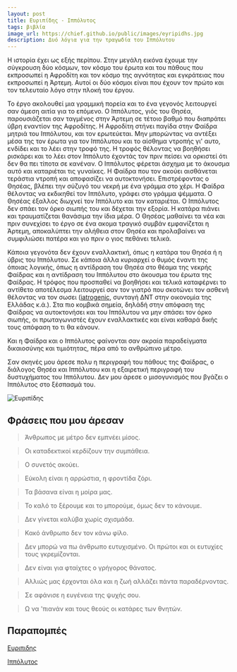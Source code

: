 ```yaml
---
layout: post
title: Ευριπίδης - Ιππόλυτος
tags: βιβλία
image_url: https://chief.github.io/public/images/eyripidhs.jpg
description: Δυό λόγια για την τραγωδία του Ιππόλυτου
---
```


Η ιστορία έχει ως εξής περίπου. Στην μεγάλη εικόνα έχουμε την
σύγκρουση δύο κόσμων, τον κόσμο του έρωτα και του πάθους που
εκπροσωπεί η Αφροδίτη και τον κόσμο της αγνότητας και εγκράτειας που
εκπροσωπεί η Άρτεμη. Αυτοί οι δύο κόσμοι είναι που έχουν τον πρώτο και
τον τελευταίο λόγο στην πλοκή του έργου.

<!--more-->

Το έργο ακολουθεί μια γραμμική πορεία και το ένα γεγονός λειτουργεί
σαν άμεση αιτία για το επόμενο.  Ο Ιππόλυτος, γιός του Θησέα,
παρουσιάζεται σαν ταγμένος στην Άρτεμη σε τέτοιο βαθμό που διαπράτει
ύβρη εναντίον της Αφροδίτης. Η Αφροδίτη στήνει παγίδα στην Φαίδρα
μητριά του Ιππόλυτου, και τον ερωτεύεται. Μην μπορώντας να αντέξει
μέσα της τον έρωτα για τον Ιππόλυτου και το αίσθημα ντροπής γι' αυτο,
ενδίδει και το λέει στην τροφό της. Η τροφός
θέλοντας να βοηθήσει ρισκάρει και το λέει στον Ιππόλυτο έχοντάς τον πριν
πείσει να ορκιστεί ότι δεν θα πει τίποτα σε κανέναν. Ο Ιππόλυτος
φέρεται άσχημα με το άκουσμα αυτό και καταριέται τις γυναίκες. Η
Φαίδρα που τον ακούει αισθάνεται τεράστια ντροπή και αποφασίζει να
αυτοκτονήσει. Επιστρέφοντας ο Θησέας, βλέπει την σύζυγό του νεκρή με
ένα γράμμα στο χέρι. Η Φαίδρα θέλοντας να εκδικηθεί τον Ιππόλυτο,
γράφει στο γράμμα ψέμματα. Ο Θησέας έξαλλος διωχνεί τον Ιππόλυτο και
τον καταριέται. Ο Ιππόλυτος δεν σπάει τον όρκο σιωπής του και δέχεται
την εξορία. Η κατάρα πιάνει και τραυματίζεται θανάσιμα την ίδια μέρα. Ο Θησέας
μαθαίνει τα νέα και πριν συνεχίσει το έργο σε ένα ακομα τραγικό συμβάν
εμφανίζεται η Άρτεμη, αποκαλύπτει την αλήθεια στον Θησέα και
προλαβαίνει να συμφιλιώσει πατέρα και γιο πριν ο γιος πεθάνει τελικά.

Κάποια γεγονότα δεν έχουν εναλλακτική, όπως η κατάρα του Θησέα ή η
ύβρις του Ιππόλυτου. Σε κάποια άλλα κυριαρχεί ο θυμός έναντι της
όποιας λογικής, όπως η αντίδραση του Θησέα στο θέαμα της νεκρής
Φαίδρας και η αντίδραση του Ιππόλυτου στο άκουσμα του έρωτα της
Φαίδρας. Η τρόφος που προσπαθεί να βοηθήσει και τελικά καταφέρνει το
αντίθετο αποτέλεσμα λειτουργεί σαν τον γιατρό που σκοτώνει τον ασθενή
θέλοντας να τον σωσει
([iatrogenic](https://www.thefreedictionary.com/iatrogenic), συνταγή
ΔΝΤ στην οικονομία της Ελλάδας κ.ά.). Στα πιο
κομβικά σημεία, δηλάδή στην απόφαση της Φαίδρας να αυτοκτονήσει και
του Ιππόλυτου να μην σπάσει τον όρκο σιωπής, οι πρωταγωνιστές έχουν
εναλλακτικές και είναι καθαρά δικής τους απόφαση το τι θα κάνουν.

Και η Φαίδρα και ο Ιππόλυτος φαίνονται σαν ακραία παραδείγματα
δικαιοσύνης και τιμιότητας, πέρα από το ανθρώπινο μέτρο.

Σαν σκηνές μου άρεσε πολυ η περιγραφή του πάθους της Φαίδρας, ο
διάλογος Θησέα και Ιππόλυτου και η εξαιρετική περιγραφή του
δυστυχήματος του Ιππόλυτου. Δεν μου άρεσε ο μισογυνισμός που βγάζει ο
Ιππόλυτος στο ξέσπασμά του.

![Ευριπίδης](https://chief.github.io/public/images/eyripidhs.jpg)


## Φράσεις που μου άρεσαν

> Άνθρωπος με μέτρο δεν εμπνέει μίσος.

> Οι καταδεκτικοί κερδίζουν την συμπάθεια.

> Ο συνετός ακούει.

> Εύκολη είναι η αρρώστια, η φροντίδα ζόρι.

> Τα βάσανα είναι η μοίρα μας.

> Το καλό το ξέρουμε και το μπορούμε, όμως δεν το κάνουμε.

> Δεν γίνεται καλύβα χωρίς σχισμάδα.

> Κακό άνθρωπο δεν τον κάνω φίλο.

> Δεν μπορώ να πω άνθρωπο ευτυχισμένο. Οι πρώτοι και οι ευτυχίες τους γκρεμίζονται.

> Δεν είναι για φταίχτες ο γρήγορος θάνατος.

> Αλλιώς μας έρχονται όλα και η ζωή αλλάζει πάντα παραδέρνοντας.

> Σε αφάνισε η ευγένεια της ψυχής σου.

> Ω να 'πιανάν και τους θεούς οι κατάρες των θνητών.

## Παραπομπές

[Ευριπιδης](https://el.wikipedia.org/wiki/%CE%95%CF%85%CF%81%CE%B9%CF%80%CE%AF%CE%B4%CE%B7%CF%82)

[Ιππόλυτος](https://www.skroutz.gr/books/222194.%CE%99%CF%80%CF%80%CF%8C%CE%BB%CF%85%CF%84%CE%BF%CF%82.html)
